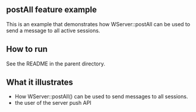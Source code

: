 postAll feature example
-----------------------

This is an example that demonstrates how WServer::postAll can be used
to send a message to all active sessions.

How to run
----------

See the README in the parent directory.

What it illustrates
-------------------

- How WServer::postAll() can be used to send messages to all sessions.
- the user of the server push API
